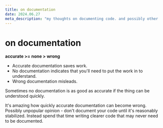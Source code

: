 ```yaml
---
title: on documentation
date: 2024.06.27
meta_description: "my thoughts on documenting code. and possibly other things."
---
```


# on documentation

**accurate >= none > wrong**

- Accurate documentation saves work.
- No documentation indicates that you'll need to put the work in to understand. 
- Wrong documentation misleads.

Sometimes no documentation is as good as accurate if the thing can be understood
quickly.

It's amazing how quickly accurate documentation can become wrong. Possibly
unpopular opinion - don't document your code until it's reasonably stabilized.
Instead spend that time writing clearer code that may never need to be
documented.
